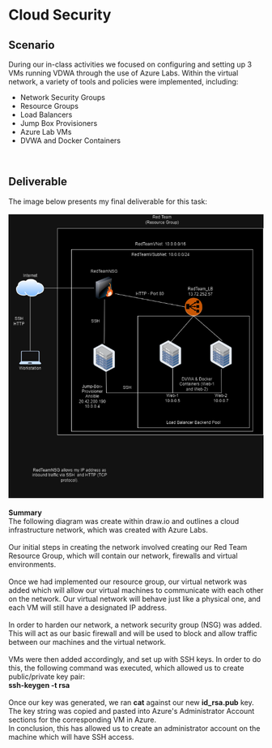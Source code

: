 # Cloud Security

<h2>Scenario</h2>
During our in-class activities we focused on configuring and setting up 3 VMs running VDWA through the use of Azure Labs. Within the virtual network, a variety of tools and policies were implemented, including:
<ul>
  <li>Network Security Groups</li>
  <li>Resource Groups</li>
  <li>Load Balancers</li>
  <li>Jump Box Provisioners</li>
  <li>Azure Lab VMs</li>
  <li>DVWA and Docker Containers</li>
</ul>
<br>
<h2>Deliverable</h2>
The image below presents my final deliverable for this task:
<br>
<br>
<img src="https://github.com/bailey-curtis/Cloud-Security/blob/main/Cloud%20Security%20Deliverable.png">
<br>
<br>
<b>Summary</b>
<br>
The following diagram was create within draw.io and outlines a cloud infrastructure network, which was created with Azure Labs.
<br>
<br>
Our initial steps in creating the network involved creating our Red Team Resource Group, which will contain our network, firewalls and virtual environments.
<br>
<br>
Once we had implemented our resource group, our virtual network was added which will allow our virtual machines to communicate with each other on the network. Our virtual network will behave just like a physical one, and each VM will still have a designated IP address.
<br>
<br>
In order to harden our network, a network security group (NSG) was added. This will act as our basic firewall and will be used to block and allow traffic between our machines and the virtual network.
<br>
<br>
VMs were then added accordingly, and set up with SSH keys. In order to do this, the following command was executed, which allowed us to create public/private key pair:
<br>
<b>ssh-keygen -t rsa</b>
<br>
<br>
Once our key was generated, we ran <b>cat</b> against our new <b>id_rsa.pub</b> key. <br>
The key string was copied and pasted into Azure's Administrator Account sections for the corresponding VM in Azure.
<br>
In conclusion, this has allowed us to create an administrator account on the machine which will have SSH access.





